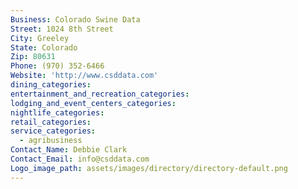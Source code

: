 ```yaml
---
Business: Colorado Swine Data
Street: 1024 8th Street
City: Greeley
State: Colorado
Zip: 80631
Phone: (970) 352-6466
Website: 'http://www.csddata.com'
dining_categories:
entertainment_and_recreation_categories:
lodging_and_event_centers_categories:
nightlife_categories:
retail_categories:
service_categories:
  - agribusiness
Contact_Name: Debbie Clark
Contact_Email: info@csddata.com
Logo_image_path: assets/images/directory/directory-default.png
---
```




